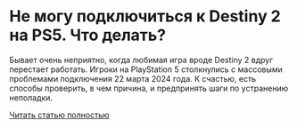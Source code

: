 # Не могу подключиться к Destiny 2 на PS5. Что делать?



Бывает очень неприятно, когда любимая игра вроде Destiny 2 вдруг перестает работать. Игроки на PlayStation 5 столкнулись с массовыми проблемами подключения 22 марта 2024 года. К счастью, есть способы проверить, в чем причина, и предпринять шаги по устранению неполадки.

[Читать статью полностью](https://xyberbara.com/gaming/ne-mogu-podklyuchitsya-k-destiny-2-na-ps/)
